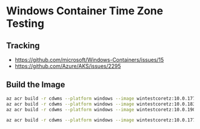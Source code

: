 # Windows Container Time Zone Testing

## Tracking

* https://github.com/microsoft/Windows-Containers/issues/15
* https://github.com/Azure/AKS/issues/2295

## Build the Image

```bash
az acr build -r cdwms --platform windows --image wintestcoretz:10.0.17763.1935 -f Dockerfile-10.0.17763.1935 .
az acr build -r cdwms --platform windows --image wintestcoretz:10.0.18363.1556 -f Dockerfile-10.0.18363.1556 .
az acr build -r cdwms --platform windows --image wintestcoretz:10.0.19041.985  -f Dockerfile-10.0.19041.985  .

az acr build -r cdwms --platform windows --image wintestcoretz:10.0.17763.1935.ps -f Dockerfile-10.0.17763.1935.ps .

```